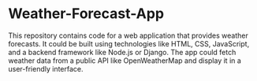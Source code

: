 # Weather-Forecast-App
This repository contains code for a web application that provides weather forecasts. It could be built using technologies like HTML, CSS, JavaScript, and a backend framework like Node.js or Django. The app could fetch weather data from a public API like OpenWeatherMap and display it in a user-friendly interface.
